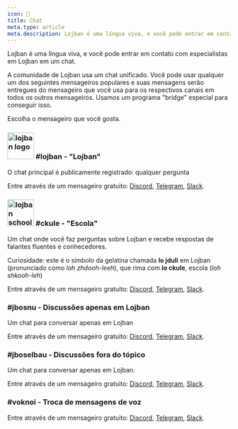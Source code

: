 ```yaml
---
icon: 💬 
title: Chat
meta.type: article
meta.description: Lojban é uma língua viva, e você pode entrar em contato com especialistas em Lojban em um chat.
---
```


Lojban é uma língua viva, e você pode entrar em contato com especialistas em Lojban em um chat.

A comunidade de Lojban usa um chat unificado. Você pode usar qualquer um dos seguintes mensageiros populares e suas mensagens serão entregues do mensageiro que você usa para os respectivos canais em todos os outros mensageiros. Usamos um programa "bridge" especial para conseguir isso.

Escolha o mensageiro que você gosta.
### <img src="/assets/pixra/ralju/ralju_lanci.svg" alt="lojban logo" style="height:60px;"/> #lojban - "Lojban"

O chat principal é publicamente registrado: qualquer pergunta

Entre através de um mensageiro gratuito: [Discord](https://discord.gg/BVm4EYR), [Telegram](https://t.me/lojban), [Slack](https://join.slack.com/t/lojban/shared_invite/zt-k3s96tvq-4mtkvG0ZlW2rFIwTPb4rIg).
### <img src="/assets/pixra/ralju/jduli.svg" alt="lojban school logo" style="height:60px;"/> #ckule - "Escola"

Um chat onde você faz perguntas sobre Lojban e recebe respostas de falantes fluentes e conhecedores.

Curiosidade: este é o símbolo da gelatina chamada **lo jduli** em Lojban (pronunciado como *loh zhdooh-leeh*), que rima com **lo ckule**, escola (*loh shkooh-leh*)

Entre através de um mensageiro gratuito: [Discord](https://discord.gg/BVm4EYR), [Telegram](https://t.me/lojban), [Slack](https://join.slack.com/t/lojban/shared_invite/zt-k3s96tvq-4mtkvG0ZlW2rFIwTPb4rIg).
### #jbosnu - Discussões apenas em Lojban

Um chat para conversar apenas em Lojban

Entre através de um mensageiro gratuito: [Discord](https://discord.gg/BVm4EYR), [Telegram](https://t.me/lojban), [Slack](https://join.slack.com/t/lojban/shared_invite/zt-k3s96tvq-4mtkvG0ZlW2rFIwTPb4rIg).
### #jboselbau - Discussões fora do tópico

Um chat para conversar apenas em Lojban.

Entre através de um mensageiro gratuito: [Discord](https://discord.gg/BVm4EYR), [Telegram](https://telegram.me/lojban), [Slack](https://join.slack.com/t/lojban/shared_invite/zt-k3s96tvq-4mtkvG0ZlW2rFIwTPb4rIg).
### #voknoi - Troca de mensagens de voz

Entre através de um mensageiro gratuito: [Discord](https://discord.gg/BVm4EYR), [Telegram](https://t.me/lojban), [Slack](https://join.slack.com/t/lojban/shared_invite/zt-k3s96tvq-4mtkvG0ZlW2rFIwTPb4rIg).

<!-- ## Rede Matrix (mensageiro Riot e outros)

* [lojban](https://matrix.to/#/#freenode_#lojban:matrix.org) - o grupo principal é publicamente registrado: qualquer pergunta
* [ckule](https://matrix.to/#/#freenode_#ckule:matrix.org) - "escola", principalmente para perguntas de você como iniciante. Também pode ser usado por membros ativos quando o canal "lojban" fica muito ativo.
* [jbosnu](https://matrix.to/#/#freenode_#jbosnu:matrix.org) - um grupo para conversar apenas em Lojban
* [jboselbau](https://matrix.to/#/#freenode_##